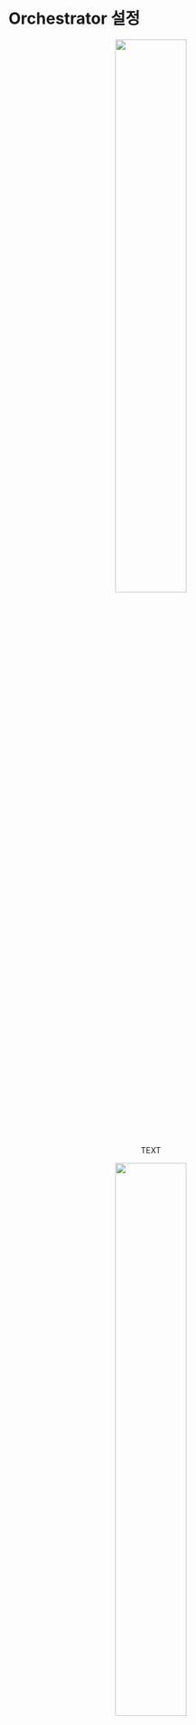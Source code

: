 # Orchestrator 설정

<p align="center"><img src="images/aa-o-01.png" width="50%" /><br/>TEXT</p>

<p align="center"><img src="images/aa-o-02.png" width="50%" /><br/>TEXT</p>

<p align="center"><img src="images/aa-o-03.png" width="50%" /><br/>TEXT</p>

<p align="center"><img src="images/aa-o-04.png" width="50%" /><br/>TEXT</p>

<p align="center"><img src="images/aa-o-05.png" width="50%" /><br/>TEXT</p>

<p align="center"><img src="images/aa-o-06.png" width="50%" /><br/>TEXT</p>

<p align="center"><img src="images/aa-o-07.png" width="50%" /><br/>TEXT</p>

<p align="center"><img src="images/aa-o-08.png" width="50%" /><br/>TEXT</p>

<p align="center"><img src="images/aa-o-09.png" width="50%" /><br/>TEXT</p>

<p align="center"><img src="images/aa-o-10.png" width="50%" /><br/>TEXT</p>

<p align="center"><img src="images/aa-o-11.png" width="50%" /><br/>TEXT</p>

<p align="center"><img src="images/aa-o-12.png" width="50%" /><br/>TEXT</p>

<p align="center"><img src="images/aa-o-13.png" width="50%" /><br/>TEXT</p>

<p align="center"><img src="images/aa-o-14.png" width="50%" /><br/>TEXT</p>

<p align="center"><img src="images/aa-o-15.png" width="50%" /><br/>TEXT</p>

<p align="center"><img src="images/aa-o-16.png" width="50%" /><br/>TEXT</p>

<p align="center"><img src="images/aa-o-17.png" width="50%" /><br/>TEXT</p>

<p align="center"><img src="images/aa-o-18.png" width="50%" /><br/>TEXT</p>

<p align="center"><img src="images/aa-o-19.png" width="50%" /><br/>TEXT</p>

<p align="center"><img src="images/aa-o-20.png" width="50%" /><br/>TEXT</p>

<p align="center"><img src="images/aa-o-21.png" width="50%" /><br/>TEXT</p>
